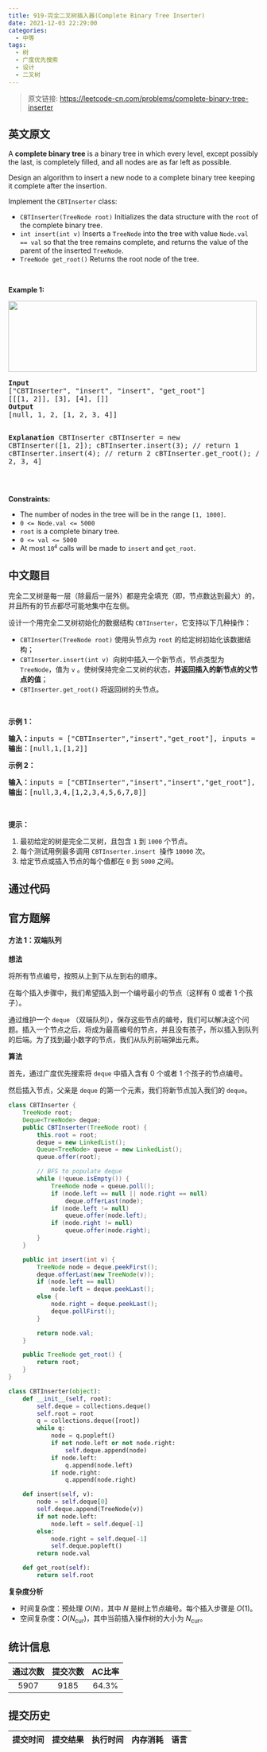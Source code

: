 ```yaml
---
title: 919-完全二叉树插入器(Complete Binary Tree Inserter)
date: 2021-12-03 22:29:00
categories:
  - 中等
tags:
  - 树
  - 广度优先搜索
  - 设计
  - 二叉树
---
```


> 原文链接: https://leetcode-cn.com/problems/complete-binary-tree-inserter


## 英文原文
<div><p>A <strong>complete binary tree</strong> is a binary tree in which every level, except possibly the last, is completely filled, and all nodes are as far left as possible.</p>

<p>Design an algorithm to insert a new node to a complete binary tree keeping it complete after the insertion.</p>

<p>Implement the <code>CBTInserter</code> class:</p>

<ul>
	<li><code>CBTInserter(TreeNode root)</code> Initializes the data structure with the <code>root</code> of the complete binary tree.</li>
	<li><code>int insert(int v)</code> Inserts a <code>TreeNode</code> into the tree with value <code>Node.val == val</code> so that the tree remains complete, and returns the value of the parent of the inserted <code>TreeNode</code>.</li>
	<li><code>TreeNode get_root()</code> Returns the root node of the tree.</li>
</ul>

<p>&nbsp;</p>
<p><strong>Example 1:</strong></p>
<img alt="" src="https://assets.leetcode.com/uploads/2021/08/03/lc-treeinsert.jpg" style="width: 500px; height: 143px;" />
<pre>
<strong>Input</strong>
[&quot;CBTInserter&quot;, &quot;insert&quot;, &quot;insert&quot;, &quot;get_root&quot;]
[[[1, 2]], [3], [4], []]
<strong>Output</strong>
[null, 1, 2, [1, 2, 3, 4]]

<strong>Explanation</strong>
CBTInserter cBTInserter = new CBTInserter([1, 2]);
cBTInserter.insert(3);  // return 1
cBTInserter.insert(4);  // return 2
cBTInserter.get_root(); // return [1, 2, 3, 4]
</pre>

<p>&nbsp;</p>
<p><strong>Constraints:</strong></p>

<ul>
	<li>The number of nodes in the tree will be in the range <code>[1, 1000]</code>.</li>
	<li><code>0 &lt;= Node.val &lt;= 5000</code></li>
	<li><code>root</code> is a complete binary tree.</li>
	<li><code>0 &lt;= val &lt;= 5000</code></li>
	<li>At most <code>10<sup>4</sup></code> calls will be made to <code>insert</code> and <code>get_root</code>.</li>
</ul>
</div>

## 中文题目
<div><p>完全二叉树是每一层（除最后一层外）都是完全填充（即，节点数达到最大）的，并且所有的节点都尽可能地集中在左侧。</p>

<p>设计一个用完全二叉树初始化的数据结构&nbsp;<code>CBTInserter</code>，它支持以下几种操作：</p>

<ul>
	<li><code>CBTInserter(TreeNode root)</code>&nbsp;使用头节点为&nbsp;<code>root</code>&nbsp;的给定树初始化该数据结构；</li>
	<li><code>CBTInserter.insert(int v)</code>&nbsp; 向树中插入一个新节点，节点类型为 <code>TreeNode</code>，值为 <code>v</code> 。使树保持完全二叉树的状态，<strong>并返回插入的新节点的父节点的值</strong>；</li>
	<li><code>CBTInserter.get_root()</code> 将返回树的头节点。</li>
</ul>

<p>&nbsp;</p>

<ol>
</ol>

<p><strong>示例 1：</strong></p>

<pre><strong>输入：</strong>inputs = [&quot;CBTInserter&quot;,&quot;insert&quot;,&quot;get_root&quot;], inputs = [[[1]],[2],[]]
<strong>输出：</strong>[null,1,[1,2]]
</pre>

<p><strong>示例 2：</strong></p>

<pre><strong>输入：</strong>inputs = [&quot;CBTInserter&quot;,&quot;insert&quot;,&quot;insert&quot;,&quot;get_root&quot;], inputs = [[[1,2,3,4,5,6]],[7],[8],[]]
<strong>输出：</strong>[null,3,4,[1,2,3,4,5,6,7,8]]
</pre>

<p>&nbsp;</p>

<p><strong>提示：</strong></p>

<ol>
	<li>最初给定的树是完全二叉树，且包含&nbsp;<code>1</code>&nbsp;到&nbsp;<code>1000</code>&nbsp;个节点。</li>
	<li>每个测试用例最多调用&nbsp;<code>CBTInserter.insert</code>&nbsp; 操作&nbsp;<code>10000</code>&nbsp;次。</li>
	<li>给定节点或插入节点的每个值都在&nbsp;<code>0</code>&nbsp;到&nbsp;<code>5000</code>&nbsp;之间。</li>
</ol>
</div>

## 通过代码
<RecoDemo>
</RecoDemo>


## 官方题解

#### 方法 1：双端队列

**想法**

将所有节点编号，按照从上到下从左到右的顺序。

在每个插入步骤中，我们希望插入到一个编号最小的节点（这样有 0 或者 1 个孩子）。

通过维护一个 `deque` （双端队列），保存这些节点的编号，我们可以解决这个问题。插入一个节点之后，将成为最高编号的节点，并且没有孩子，所以插入到队列的后端。为了找到最小数字的节点，我们从队列前端弹出元素。

**算法**

首先，通过广度优先搜索将 `deque` 中插入含有 0 个或者 1 个孩子的节点编号。

然后插入节点，父亲是 `deque` 的第一个元素，我们将新节点加入我们的 `deque`。

```Java []
class CBTInserter {
    TreeNode root;
    Deque<TreeNode> deque;
    public CBTInserter(TreeNode root) {
        this.root = root;
        deque = new LinkedList();
        Queue<TreeNode> queue = new LinkedList();
        queue.offer(root);

        // BFS to populate deque
        while (!queue.isEmpty()) {
            TreeNode node = queue.poll();
            if (node.left == null || node.right == null)
                deque.offerLast(node);
            if (node.left != null)
                queue.offer(node.left);
            if (node.right != null)
                queue.offer(node.right);
        }
    }

    public int insert(int v) {
        TreeNode node = deque.peekFirst();
        deque.offerLast(new TreeNode(v));
        if (node.left == null)
            node.left = deque.peekLast();
        else {
            node.right = deque.peekLast();
            deque.pollFirst();
        }

        return node.val;
    }

    public TreeNode get_root() {
        return root;
    }
}
```

```Python []
class CBTInserter(object):
    def __init__(self, root):
        self.deque = collections.deque()
        self.root = root
        q = collections.deque([root])
        while q:
            node = q.popleft()
            if not node.left or not node.right:
                self.deque.append(node)
            if node.left:
                q.append(node.left)
            if node.right:
                q.append(node.right)

    def insert(self, v):
        node = self.deque[0]
        self.deque.append(TreeNode(v))
        if not node.left:
            node.left = self.deque[-1]
        else:
            node.right = self.deque[-1]
            self.deque.popleft()
        return node.val

    def get_root(self):
        return self.root
```

**复杂度分析**

* 时间复杂度：预处理 $O(N)$，其中 $N$ 是树上节点编号。每个插入步骤是 $O(1)$。
* 空间复杂度：$O(N_\text{cur})$，其中当前插入操作树的大小为 $N_{\text{cur}}$。


## 统计信息
| 通过次数 | 提交次数 | AC比率 |
| :------: | :------: | :------: |
|    5907    |    9185    |   64.3%   |

## 提交历史
| 提交时间 | 提交结果 | 执行时间 |  内存消耗  | 语言 |
| :------: | :------: | :------: | :--------: | :--------: |
